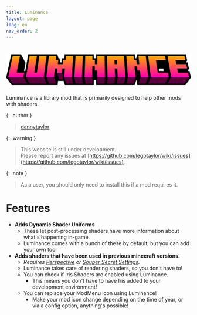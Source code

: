 ```yaml
---
title: Luminance
layout: page
lang: en
nav_order: 2
---
```

# ![Luminance](https://raw.githubusercontent.com/mclegoman/luminance/refs/heads/development-1.21/assets/logo/luminance.png)  
Luminance is a library mod that is primarily designed to help other mods with shaders.  

{: .author }
> [dannytaylor](https://mclegoman.com)

{: .warning }
> This website is still under development.  
> Please report any issues at [https://github.com/legotaylor/wiki/issues](https://github.com/legotaylor/wiki/issues).

{: .note }
> As a user, you should only need to install this if a mod requires it.

# Features  
- **Adds Dynamic Shader Uniforms**  
    - These let post-processing shaders have more information about what's happening in-game.  
    - Luminance comes with a bunch of these by default, but you can add your own too!  
- **Adds shaders that have been used in previous minecraft versions.**  
    - _Requires [Perspective](https://modrinth.com/mod/mclegoman-perspective) or [Souper Secret Settings](https://modrinth.com/mod/souper-secret-settings)._  
    - Luminance takes care of rendering shaders, so you don't have to!  
    - You can check if Iris Shaders are enabled using Luminance.  
        - This means you don't have to have Iris added to your development environment!  
    - You can replace your ModMenu icon using Luminance!  
        - Make your mod icon change depending on the time of year, or via a config option, anything's possible!  
